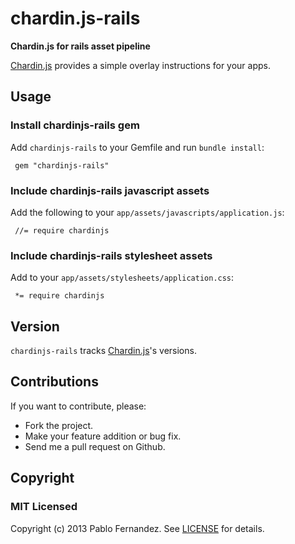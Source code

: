 # chardin.js-rails
**Chardin.js for rails asset pipeline**

[Chardin.js][0] provides a simple overlay instructions for your apps.

## Usage

### Install chardinjs-rails gem

Add `chardinjs-rails` to your Gemfile and run `bundle install`:

     gem "chardinjs-rails"

### Include chardinjs-rails javascript assets

Add the following to your `app/assets/javascripts/application.js`:

     //= require chardinjs

### Include chardinjs-rails stylesheet assets

Add to your `app/assets/stylesheets/application.css`:

     *= require chardinjs

## Version

`chardinjs-rails` tracks [Chardin.js][0]'s versions.

## Contributions

If you want to contribute, please:

  * Fork the project.
  * Make your feature addition or bug fix.
  * Send me a pull request on Github.

## Copyright

### MIT Licensed

Copyright (c) 2013 Pablo Fernandez. See [LICENSE][1] for details.

[0]: https://github.com/heelhook/chardin.js
[1]: https://github.com/heelhook/chardin.js-rails/blob/master/LICENSE